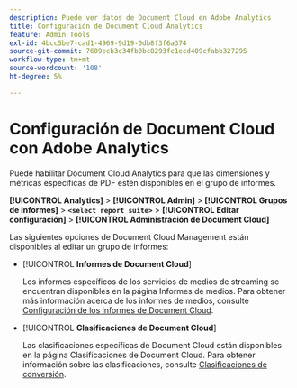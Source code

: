 ```yaml
---
description: Puede ver datos de Document Cloud en Adobe Analytics
title: Configuración de Document Cloud Analytics
feature: Admin Tools
exl-id: 4bcc5be7-cad1-4969-9d19-0db8f3f6a374
source-git-commit: 7609ecb3c34fb0bc8293fc1ecd409cfabb327295
workflow-type: tm+mt
source-wordcount: '108'
ht-degree: 5%

---
```


# Configuración de Document Cloud con Adobe Analytics

Puede habilitar Document Cloud Analytics para que las dimensiones y métricas específicas de PDF estén disponibles en el grupo de informes.

**[!UICONTROL Analytics]** > **[!UICONTROL Admin]** > **[!UICONTROL Grupos de informes]** > **`<select report suite>`** > **[!UICONTROL Editar configuración]** > **[!UICONTROL Administración de Document Cloud]**

Las siguientes opciones de Document Cloud Management están disponibles al editar un grupo de informes:

* [!UICONTROL **Informes de Document Cloud**]

  Los informes específicos de los servicios de medios de streaming se encuentran disponibles en la página Informes de medios. Para obtener más información acerca de los informes de medios, consulte [Configuración de los informes de Document Cloud](/help/admin/admin/c-manage-report-suites/c-edit-report-suites/document-cloud-config.md).

* [!UICONTROL **Clasificaciones de Document Cloud**]

  Las clasificaciones específicas de Document Cloud están disponibles en la página Clasificaciones de Document Cloud. Para obtener información sobre las clasificaciones, consulte [Clasificaciones de conversión](/help/admin/admin/c-manage-report-suites/c-edit-report-suites/conversion-var-admin/conversion-classifications.md).
